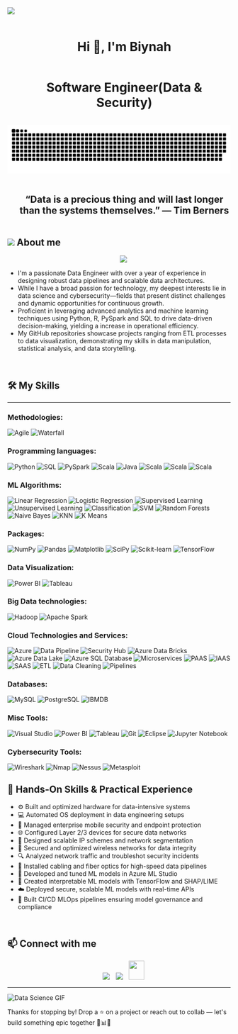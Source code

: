 
<!--horizontal divider(gradiant)-->
<img src="https://user-images.githubusercontent.com/73097560/115834477-dbab4500-a447-11eb-908a-139a6edaec5c.gif">

<!--h1 without bottom border-->
<div id="user-content-toc">
  <ul align="center">
    <summary><h1 style="display: inline-block">Hi 👋, I'm Biynah</h1></summary>
    <summary><h1 style="display: inline-block">Software Engineer(Data & Security)</h1></summary>
  </ul>
</div>

<!--- snake -->
<div align="center">
  <img src="https://github.com/Jashwanth0011/Jashwanth/blob/main/grid-snake.svg" alt="snake" /></a>
</div>

<!--h2 without bottom border-->
<div id="user-content-toc">
  <ul align="center">
    <summary><h2 style="display: inline-block">“Data is a precious thing and will last longer than the systems themselves.” — Tim Berners</h2></summary>
  </ul>
</div>

## <picture><img src = "https://github.com/7oSkaaa/7oSkaaa/blob/main/Images/about_me.gif?raw=true" width = 50px></picture> About me 

<picture> <img align="right" src="https://github.com/7oSkaaa/7oSkaaa/blob/main/Images/Right_Side.gif?raw=true" width = 250px></picture>

<br>

- I'm a passionate Data Engineer with over a year of experience in designing robust data pipelines and scalable data architectures. 
- While I have a broad passion for technology, my deepest interests lie in data science and cybersecurity—fields that present distinct challenges and dynamic opportunities for continuous growth. 
- Proficient in leveraging advanced analytics and machine learning techniques using Python, R, PySpark and SQL to drive data-driven decision-making, yielding a increase in operational efficiency.
- My GitHub repositories showcase projects ranging from ETL processes to data visualization, demonstrating my skills in data manipulation, statistical analysis, and data storytelling.
<br>

## 🛠️ My Skills
-------------------
### Methodologies:
![Agile](https://img.shields.io/badge/-Agile-000)
![Waterfall](https://img.shields.io/badge/-Waterfall-000)

### Programming languages:
![Python](https://img.shields.io/badge/-Python-000?logo=Python)
![SQL](https://img.shields.io/badge/-SQL-000?logo=SQL)
![PySpark](https://img.shields.io/badge/-PySpark-000?logo=Apache-Spark)
![Scala](https://img.shields.io/badge/-Scala-000?logo=Scala)
![Java](https://img.shields.io/badge/-Java-000?logo=Java)
![Scala](https://img.shields.io/badge/-C++-000?logo=C++)
![Scala](https://img.shields.io/badge/-HTML-000?logo=HTML)
![Scala](https://img.shields.io/badge/-CSS-000?logo=CSS)

### ML Algorithms:
![Linear Regression](https://img.shields.io/badge/-Linear%20Regression-000)
![Logistic Regression](https://img.shields.io/badge/-Logistic%20Regression-000)
![Supervised Learning](https://img.shields.io/badge/-Supervised%20Learning-000)
![Unsupervised Learning](https://img.shields.io/badge/-Unsupervised%20Learning-000)
![Classification](https://img.shields.io/badge/-Classification-000)
![SVM](https://img.shields.io/badge/-SVM-000)
![Random Forests](https://img.shields.io/badge/-Random%20Forests-000)
![Naive Bayes](https://img.shields.io/badge/-Naive%20Bayes-000)
![KNN](https://img.shields.io/badge/-KNN-000)
![K Means](https://img.shields.io/badge/-K%20Means-000)

### Packages:
![NumPy](https://img.shields.io/badge/-NumPy-000?logo=NumPy)
![Pandas](https://img.shields.io/badge/-Pandas-000?logo=Pandas)
![Matplotlib](https://img.shields.io/badge/-Matplotlib-000?logo=Matplotlib)
![SciPy](https://img.shields.io/badge/-SciPy-000?logo=SciPy)
![Scikit-learn](https://img.shields.io/badge/-Scikit--learn-000?logo=scikit-learn)
![TensorFlow](https://img.shields.io/badge/-TensorFlow-000?logo=TensorFlow)

### Data Visualization:
![Power BI](https://img.shields.io/badge/-Power%20BI-000?logo=Power-BI)
![Tableau](https://img.shields.io/badge/-Tableau-000?logo=Tableau)

### Big Data technologies:
![Hadoop](https://img.shields.io/badge/-Hadoop-000?logo=Apache-Hadoop)
![Apache Spark](https://img.shields.io/badge/-Apache%20Spark-000?logo=Apache-Spark)

### Cloud Technologies and Services:
![Azure](https://img.shields.io/badge/-Azure-000?logo=Microsoft-Azure)
![Data Pipeline](https://img.shields.io/badge/-Data%20Pipeline-000?logo=AWS-Data-Pipeline)
![Security Hub](https://img.shields.io/badge/-Security%20Hub-000?logo=AWS-Security-Hub)
![Azure Data Bricks](https://img.shields.io/badge/-Azure%20Data%20Bricks-000?logo=Microsoft-Azure)
![Azure Data Lake](https://img.shields.io/badge/-Azure%20Data%20Lake-000?logo=Microsoft-Azure)
![Azure SQL Database](https://img.shields.io/badge/-Azure%20SQL%20Database-000?logo=Microsoft-Azure)
![Microservices](https://img.shields.io/badge/-Microservices-000?logo=Microservices)
![PAAS](https://img.shields.io/badge/-PAAS-000)
![IAAS](https://img.shields.io/badge/-IAAS-000)
![SAAS](https://img.shields.io/badge/-SAAS-000)
![ETL](https://img.shields.io/badge/-ETL-000)
![Data Cleaning](https://img.shields.io/badge/-Data%20Cleaning-000)
![Pipelines](https://img.shields.io/badge/-Pipelines-000)

### Databases:
![MySQL](https://img.shields.io/badge/-MySQL-000?logo=MySQL)
![PostgreSQL](https://img.shields.io/badge/-PostgreSQL-000?logo=PostgreSQL)
![IBMDB](https://img.shields.io/badge/-IBMDB-000?logo=IBMDB)

### Misc Tools:
![Visual Studio](https://img.shields.io/badge/-Visual%20Studio-000?logo=Visual-Studio)
![Power BI](https://img.shields.io/badge/-Power%20BI-000?logo=Power-BI)
![Tableau](https://img.shields.io/badge/-Tableau-000?logo=Tableau)
![Git](https://img.shields.io/badge/-Git-000?logo=Git)
![Eclipse](https://img.shields.io/badge/-Eclipse-000?logo=Eclipse)
![Jupyter Notebook](https://img.shields.io/badge/-Jupyter%20Notebook-000?logo=Jupyter)

### Cybersecurity Tools:
![Wireshark](https://img.shields.io/badge/-Wireshark-000?logo=Wireshark)
![Nmap](https://img.shields.io/badge/-Nmap-000?logo=Nmap)
![Nessus](https://img.shields.io/badge/-Nessus-000?logo=Nessus)
![Metasploit](https://img.shields.io/badge/-Metasploit-000?logo=Metasploit)
<br>

## 🔧 Hands-On Skills & Practical Experience

- ⚙️ Built and optimized hardware for data-intensive systems  
- 💻 Automated OS deployment in data engineering setups  
- 📱 Managed enterprise mobile security and endpoint protection  
- 🌐 Configured Layer 2/3 devices for secure data networks  
- 🧮 Designed scalable IP schemes and network segmentation  
- 📶 Secured and optimized wireless networks for data integrity  
- 🔍 Analyzed network traffic and troubleshot security incidents  
- 🧵 Installed cabling and fiber optics for high-speed data pipelines  
- 🤖 Developed and tuned ML models in Azure ML Studio  
- 🧠 Created interpretable ML models with TensorFlow and SHAP/LIME  
- ☁️ Deployed secure, scalable ML models with real-time APIs  
- 🔄 Built CI/CD MLOps pipelines ensuring model governance and compliance  
<br>

## 📫 Connect with me
<p align="center">
 <div align="center" class="icons-social" style="margin-left: 10px;">
        <a target="_blank" href="https://www.linkedin.com/in/biynahdayok/">
            <img src="https://img.icons8.com/doodle/40/000000/linkedin--v2.png" style="margin-left: 10px;"></a>
        <a style="margin-left: 10px;" target="_blank" href="https://github.com/DayokBiynah">
            <img src="https://img.icons8.com/doodle/40/000000/github--v1.png"></a>
        <a style="margin-left: 10px;" target="_blank" href="mailto:biynahdayok1@gmail.com">
            <img src="https://img.icons8.com/doodle/2x/gmail-new.png" style=" width:35px; height:43px;"></a>
 </div>
</p>

-------
![Data Science GIF](https://media.giphy.com/media/9JJtjLliEF5N68yf3e/giphy.gif)

Thanks for stopping by! Drop a ⭐️ on a project or reach out to collab — let's build something epic together 🔐📊🚀
